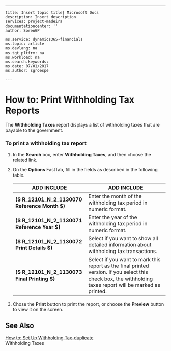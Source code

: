 ---
    title: Insert topic title| Microsoft Docs
    description: Insert description
    services: project-madeira
    documentationcenter: ''
    author: SorenGP

    ms.service: dynamics365-financials
    ms.topic: article
    ms.devlang: na
    ms.tgt_pltfrm: na
    ms.workload: na
    ms.search.keywords:
    ms.date: 07/01/2017
    ms.author: sgroespe

    ---
# How to: Print Withholding Tax Reports
The **Withholding Taxes** report displays a list of withholding taxes that are payable to the government.  
  
### To print a withholding tax report  
  
1.  In the **Search** box, enter **Withholding Taxes**, and then choose the related link.  
  
2.  On the **Options** FastTab, fill in the fields as described in the following table.  
  
    |ADD INCLUDE<!--[!INCLUDE[bp_tablefield](../../ApplicationDesign/includes/bp_tablefield_md.md)]-->|ADD INCLUDE<!--[!INCLUDE[bp_tabledescription](../../ApplicationDesign/includes/bp_tabledescription_md.md)]-->|  
    |---------------------------------|---------------------------------------|  
    |**\($ R\_12101\_N\_2\_1130070 Reference Month $\)**|Enter the month of the withholding tax period in numeric format.|  
    |**\($ R\_12101\_N\_2\_1130071 Reference Year $\)**|Enter the year of the withholding tax period in numeric format.|  
    |**\($ R\_12101\_N\_2\_1130072 Print Details $\)**|Select if you want to show all detailed information about withholding tax transactions.|  
    |**\($ R\_12101\_N\_2\_1130073 Final Printing $\)**|Select if you want to mark this report as the final printed version. If you select this check box, the withholding taxes report will be marked as printed.|  
  
3.  Chose the **Print** button to print the report, or choose the **Preview** button to view it on the screen.  
  
## See Also  
 [How to: Set Up Withholding Tax-duplicate](../../LocalFunctionalityForMicrosoftDynamicsNav2016/Italy/how-to-set-up-withholding-tax-duplicate.md)   
 Withholding Taxes